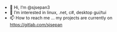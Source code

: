 - 👋 Hi, I’m @sjsepan3
- 👀 I’m interested in linux, .net, c#, desktop gui/tui
- 📫 How to reach me ... my projects are currently on https://gitlab.com/sjsepan


<!---
- 🌱 I’m currently learning ...
- 💞️ I’m looking to collaborate on ...
sjsepan3/sjsepan3 is a ✨ special ✨ repository because its `README.md` (this file) appears on your GitHub profile.
You can click the Preview link to take a look at your changes.
--->
